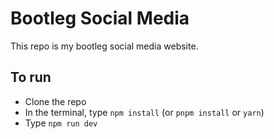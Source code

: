 # Bootleg Social Media

This repo is my bootleg social media website.

## To run

- Clone the repo
- In the terminal, type `npm install` (or `pnpm install` or `yarn`)
- Type `npm run dev`
